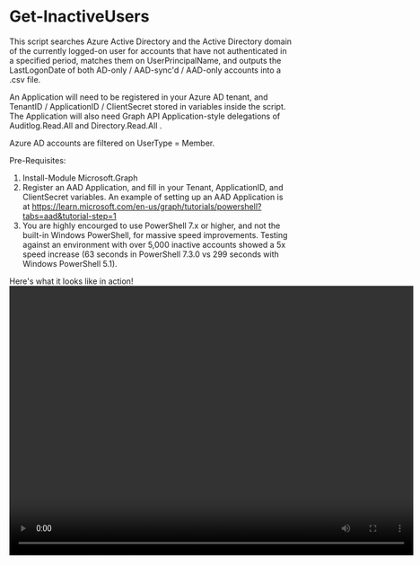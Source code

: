 # Get-InactiveUsers
This script searches Azure Active Directory and the Active Directory domain of the currently logged-on user for accounts that have not authenticated in a specified period, matches them on UserPrincipalName, and outputs the LastLogonDate of both AD-only / AAD-sync'd / AAD-only accounts into a .csv file.

An Application will need to be registered in your Azure AD tenant, and TenantID / ApplicationID / ClientSecret stored in variables inside the script.  The Application will also need Graph API Application-style delegations of Auditlog.Read.All and Directory.Read.All .

Azure AD accounts are filtered on UserType = Member.

Pre-Requisites:
1) Install-Module Microsoft.Graph
2) Register an AAD Application, and fill in your Tenant, ApplicationID, and ClientSecret variables.  An example of setting up an AAD Application is at https://learn.microsoft.com/en-us/graph/tutorials/powershell?tabs=aad&tutorial-step=1
3) You are highly encourged to use PowerShell 7.x or higher, and not the built-in Windows PowerShell, for massive speed improvements.  Testing against an environment with over 5,000 inactive accounts showed a 5x speed increase (63 seconds in PowerShell 7.3.0 vs 299 seconds with Windows PowerShell 5.1).

Here's what it looks like in action!
<video width="720" height="480" controls>
  <source src="https://cdn.githubraw.com/sbrondel/scripts/main/media/Get-InactiveUsers.mp4" type="video/mp4">
</video>